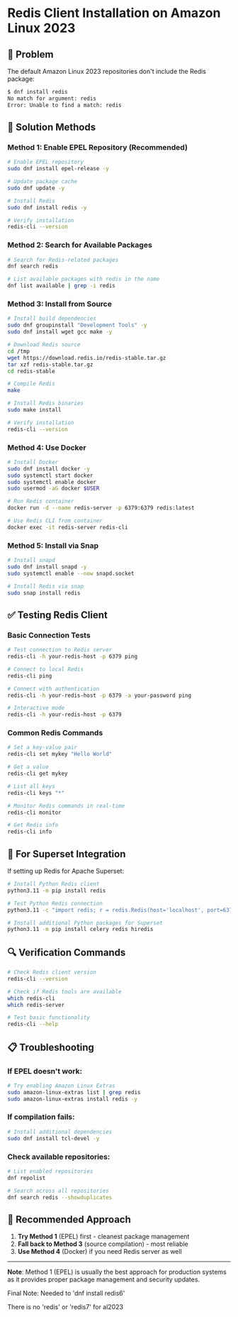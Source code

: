 
# Redis Client Installation on Amazon Linux 2023

## 🚨 Problem
The default Amazon Linux 2023 repositories don't include the Redis package:
```bash
$ dnf install redis
No match for argument: redis
Error: Unable to find a match: redis
```

## 🔧 Solution Methods

### Method 1: Enable EPEL Repository (Recommended)
```bash
# Enable EPEL repository
sudo dnf install epel-release -y

# Update package cache
sudo dnf update -y

# Install Redis
sudo dnf install redis -y

# Verify installation
redis-cli --version
```

### Method 2: Search for Available Packages
```bash
# Search for Redis-related packages
dnf search redis

# List available packages with redis in the name
dnf list available | grep -i redis
```

### Method 3: Install from Source
```bash
# Install build dependencies
sudo dnf groupinstall "Development Tools" -y
sudo dnf install wget gcc make -y

# Download Redis source
cd /tmp
wget https://download.redis.io/redis-stable.tar.gz
tar xzf redis-stable.tar.gz
cd redis-stable

# Compile Redis
make

# Install Redis binaries
sudo make install

# Verify installation
redis-cli --version
```

### Method 4: Use Docker
```bash
# Install Docker
sudo dnf install docker -y
sudo systemctl start docker
sudo systemctl enable docker
sudo usermod -aG docker $USER

# Run Redis container
docker run -d --name redis-server -p 6379:6379 redis:latest

# Use Redis CLI from container
docker exec -it redis-server redis-cli
```

### Method 5: Install via Snap
```bash
# Install snapd
sudo dnf install snapd -y
sudo systemctl enable --now snapd.socket

# Install Redis via snap
sudo snap install redis
```

## ✅ Testing Redis Client

### Basic Connection Tests
```bash
# Test connection to Redis server
redis-cli -h your-redis-host -p 6379 ping

# Connect to local Redis
redis-cli ping

# Connect with authentication
redis-cli -h your-redis-host -p 6379 -a your-password ping

# Interactive mode
redis-cli -h your-redis-host -p 6379
```

### Common Redis Commands
```bash
# Set a key-value pair
redis-cli set mykey "Hello World"

# Get a value
redis-cli get mykey

# List all keys
redis-cli keys "*"

# Monitor Redis commands in real-time
redis-cli monitor

# Get Redis info
redis-cli info
```

## 🎯 For Superset Integration

If setting up Redis for Apache Superset:

```bash
# Install Python Redis client
python3.11 -m pip install redis

# Test Python Redis connection
python3.11 -c "import redis; r = redis.Redis(host='localhost', port=6379); print(r.ping())"

# Install additional Python packages for Superset
python3.11 -m pip install celery redis hiredis
```

## 🔍 Verification Commands

```bash
# Check Redis client version
redis-cli --version

# Check if Redis tools are available
which redis-cli
which redis-server

# Test basic functionality
redis-cli --help
```

## 📋 Troubleshooting

### If EPEL doesn't work:
```bash
# Try enabling Amazon Linux Extras
sudo amazon-linux-extras list | grep redis
sudo amazon-linux-extras install redis -y
```

### If compilation fails:
```bash
# Install additional dependencies
sudo dnf install tcl-devel -y
```

### Check available repositories:
```bash
# List enabled repositories
dnf repolist

# Search across all repositories
dnf search redis --showduplicates
```

## 🎯 Recommended Approach

1. **Try Method 1** (EPEL) first - cleanest package management
2. **Fall back to Method 3** (source compilation) - most reliable
3. **Use Method 4** (Docker) if you need Redis server as well

---

**Note**: Method 1 (EPEL) is usually the best approach for production systems as it provides proper package management and security updates.


Final Note:  Needed to 'dnf install redis6'

There is no 'redis' or 'redis7' for al2023



